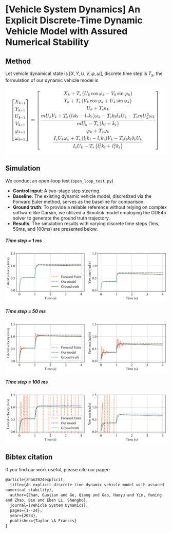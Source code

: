 # [Vehicle System Dynamics] An Explicit Discrete-Time Dynamic Vehicle Model with Assured Numerical Stability

## Method
Let vehicle dynamical state is $[X, Y, U, V, \varphi, \omega]$, discrete time step is $T_s$, the formulation of our dynamic vehicle model is

![vehicle model](ours_dynamic_vehicle_model.png)

## Simulation
We conduct an open-loop test (`open_loop_test.py`) 
- **Control input**: A two-stage step steering.
- **Baseline**: The existing dynamic vehicle model, discretized via the Forward Euler method, serves as the baseline for comparison. 
- **Ground truth**: To provide a reliable reference without relying on complex software like Carsim, we utilized a Simulink model employing the ODE45 solver to generate the ground truth trajectory.
- **Results**: The simulation results with varying discrete time steps (1ms, 50ms, and 100ms) are presented below.

##### Time step = 1 ms
![Time step = 1ms](results/ts_1ms.png)
##### Time step = 50 ms
![Time step = 50ms](results/ts_50ms.png)
##### Time step = 100 ms
![Time step = 100ms](results/ts_100ms.png)

## Bibtex citation
If you find our work useful, please cite our paper:
```text
@article{zhan2024explicit,
  title={An explicit discrete-time dynamic vehicle model with assured numerical stability},
  author={Zhan, Guojian and Ge, Qiang and Gao, Haoyu and Yin, Yuming and Zhao, Bin and Eben Li, Shengbo},
  journal={Vehicle System Dynamics},
  pages={1--24},
  year={2024},
  publisher={Taylor \& Francis}
}
```